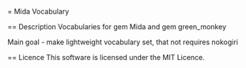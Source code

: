 = Mida Vocabulary

== Description
Vocabularies for gem Mida and gem green_monkey

Main goal - make lightweight vocabulary set, that not requires nokogiri

== Licence
This software is licensed under the MIT Licence.
